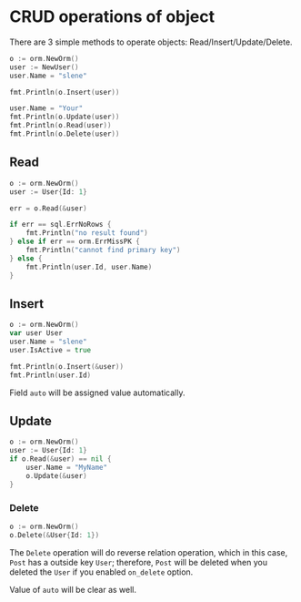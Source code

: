 # CRUD operations of object

There are 3 simple methods to operate objects: Read/Insert/Update/Delete.

```go
o := orm.NewOrm()
user := NewUser()
user.Name = "slene"

fmt.Println(o.Insert(user))

user.Name = "Your"
fmt.Println(o.Update(user))
fmt.Println(o.Read(user))
fmt.Println(o.Delete(user))
```

## Read

```go
o := orm.NewOrm()
user := User{Id: 1}

err = o.Read(&user)

if err == sql.ErrNoRows {
	fmt.Println("no result found")
} else if err == orm.ErrMissPK {
	fmt.Println("cannot find primary key")
} else {
	fmt.Println(user.Id, user.Name)
}
```

## Insert

```go
o := orm.NewOrm()
var user User
user.Name = "slene"
user.IsActive = true

fmt.Println(o.Insert(&user))
fmt.Println(user.Id)
```

Field `auto` will be assigned value automatically.

## Update

```go
o := orm.NewOrm()
user := User{Id: 1}
if o.Read(&user) == nil {
	user.Name = "MyName"
	o.Update(&user)
}
```

### Delete

```go
o := orm.NewOrm()
o.Delete(&User{Id: 1})
```

The `Delete` operation will do reverse relation operation, which in this case, `Post` has a outside key `User`; therefore, `Post` will be deleted when you deleted the `User` if you enabled `on_delete` option.

Value of `auto` will be clear as well.
